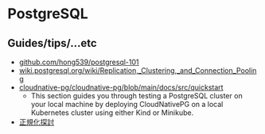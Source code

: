 # PostgreSQL

## Guides/tips/...etc

* [github.com/hong539/postgresql-101](https://github.com/hong539/postgresql-101)
* [wiki.postgresql.org/wiki/Replication,_Clustering,_and_Connection_Pooling](https://wiki.postgresql.org/wiki/Replication,_Clustering,_and_Connection_Pooling)
* [cloudnative-pg/cloudnative-pg/blob/main/docs/src/quickstart](https://github.com/cloudnative-pg/cloudnative-pg/blob/main/docs/src/quickstart.md)
    * This section guides you through testing a PostgreSQL cluster on your local machine by deploying CloudNativePG on a local Kubernetes cluster using either Kind or Minikube.
* [正規化探討](https://hackmd.io/@pgsql-tw/BJZrBWU86)